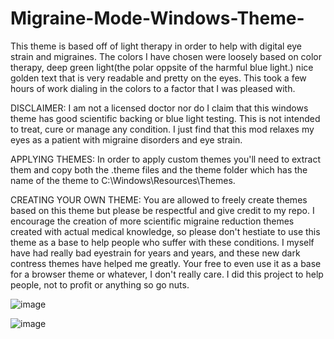 # Migraine-Mode-Windows-Theme-
This theme is based off of light therapy in order to help with digital eye strain and migraines. The colors I have chosen were loosely based on color therapy, deep green light(the polar oppsite of the harmful blue light.) nice golden text that is very readable and pretty on the eyes. This took a few hours of work dialing in the colors to a factor that I was pleased with. 

DISCLAIMER: I am not a licensed doctor nor do I claim that this windows theme has good scientific backing or blue light testing. This is not intended to treat, cure or manage any condition. I just find that this mod relaxes my eyes as a patient with migraine disorders and eye strain.

APPLYING THEMES: In order to apply custom themes you'll need to extract them and copy both the .theme files and the theme folder which has the name of the theme to C:\Windows\Resources\Themes.

CREATING YOUR OWN THEME: You are allowed to freely create themes based on this theme but please be respectful and give credit to my repo. I encourage the creation of more scientific migraine reduction themes created with actual medical knowledge, so please don't hestiate to use this theme as a base to help people who suffer with these conditions. I myself have had really bad eyestrain for years and years, and these new dark contress themes have helped me greatly. Your free to even use it as a base for a browser theme or whatever, I don't really care. I did this project to help people, not to profit or anything so go nuts. 

![image](https://user-images.githubusercontent.com/6026744/235577822-52b8a1ed-d0ac-4846-b417-6fe66959d32a.png)

![image](https://user-images.githubusercontent.com/6026744/235577928-e970c52a-29bd-4407-b657-77e7aff5b664.png)
